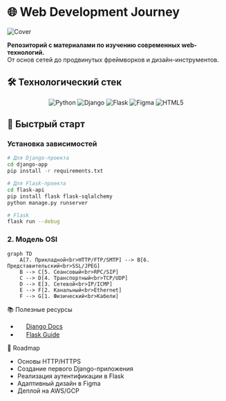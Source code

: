 # 🌐 Web Development Journey

![Cover](https://placehold.co/1200x400/1e3a8a/white?text=Web+Tech+Stack\ndjango+flask+figma+python)

**Репозиторий с материалами по изучению современных web-технологий.**  
От основ сетей до продвинутых фреймворков и дизайн-инструментов.

## 🛠️ Технологический стек

<p align="center">
  <img src="https://img.shields.io/badge/Python-3776AB?logo=python&logoColor=white" alt="Python">
  <img src="https://img.shields.io/badge/Django-092E20?logo=django&logoColor=white" alt="Django">
  <img src="https://img.shields.io/badge/Flask-000000?logo=flask&logoColor=white" alt="Flask">
  <img src="https://img.shields.io/badge/Figma-F24E1E?logo=figma&logoColor=white" alt="Figma">
  <img src="https://img.shields.io/badge/HTML5-E34F26?logo=html5&logoColor=white" alt="HTML5">
</p>

## 🚀 Быстрый старт

### Установка зависимостей
```bash
# Для Django-проекта
cd django-app
pip install -r requirements.txt

# Для Flask-проекта
cd flask-api
pip install flask flask-sqlalchemy
python manage.py runserver

# Flask
flask run --debug
```

### 2. Модель OSI
```mermaid
graph TD
    A[7. Прикладной<br>HTTP/FTP/SMTP] --> B[6. Представительский<br>SSL/JPEG]
    B --> C[5. Сеансовый<br>RPC/SIP]
    C --> D[4. Транспортный<br>TCP/UDP]
    D --> E[3. Сетевой<br>IP/ICMP]
    E --> F[2. Канальный<br>Ethernet]
    F --> G[1. Физический<br>Кабели]

```
📚 Полезные ресурсы
- <img src="https://cdn-icons-png.flaticon.com/512/919/919852.png" width="16"> [Django Docs](https://docs.djangoproject.com)
- <img src="https://simpleicons.org/icons/flask.svg" width="16"> [Flask Guide](https://flask.palletsprojects.com)

🎯 Roadmap
- Основы HTTP/HTTPS
- Создание первого Django-приложения
- Реализация аутентификации в Flask
- Адаптивный дизайн в Figma
- Деплой на AWS/GCP
